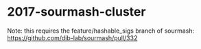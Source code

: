 # 2017-sourmash-cluster

Note: this requires the feature/hashable_sigs branch of sourmash:
https://github.com/dib-lab/sourmash/pull/332
